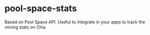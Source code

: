 # pool-space-stats
Based on Pool Space API. Useful to integrate in your apps to track the mining stats on Chia
